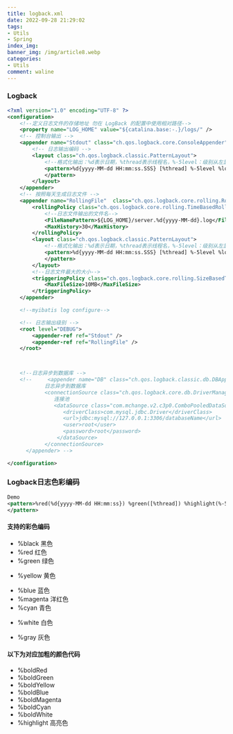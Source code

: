 ```yaml
---
title: logback.xml
date: 2022-09-28 21:29:02
tags: 
- Utils
- Spring
index_img: 
banner_img: /img/article8.webp
categories:
- Utils
comment: waline
---
```


### Logback

```xml
<?xml version="1.0" encoding="UTF-8" ?>
<configuration>
    <!--定义日志文件的存储地址 勿在 LogBack 的配置中使用相对路径-->
    <property name="LOG_HOME" value="${catalina.base:-.}/logs/" />
    <!-- 控制台输出 -->
    <appender name="Stdout" class="ch.qos.logback.core.ConsoleAppender">
        <!-- 日志输出编码 -->
        <layout class="ch.qos.logback.classic.PatternLayout">
            <!--格式化输出：%d表示日期，%thread表示线程名，%-5level：级别从左显示5个字符宽度%msg：日志消息，%n是换行符-->
            <pattern>%d{yyyy-MM-dd HH:mm:ss.SSS} [%thread] %-5level %logger{50} - %msg%n
            </pattern>
        </layout>
    </appender>
    <!-- 按照每天生成日志文件 -->
    <appender name="RollingFile"  class="ch.qos.logback.core.rolling.RollingFileAppender">
        <rollingPolicy class="ch.qos.logback.core.rolling.TimeBasedRollingPolicy">
            <!--日志文件输出的文件名-->
            <FileNamePattern>${LOG_HOME}/server.%d{yyyy-MM-dd}.log</FileNamePattern>
            <MaxHistory>30</MaxHistory>
        </rollingPolicy>
        <layout class="ch.qos.logback.classic.PatternLayout">
            <!--格式化输出：%d表示日期，%thread表示线程名，%-5level：级别从左显示5个字符宽度%msg：日志消息，%n是换行符-->
            <pattern>%d{yyyy-MM-dd HH:mm:ss.SSS} [%thread] %-5level %logger{50} - %msg%n
            </pattern>
        </layout>
        <!--日志文件最大的大小-->
        <triggeringPolicy class="ch.qos.logback.core.rolling.SizeBasedTriggeringPolicy">
            <MaxFileSize>10MB</MaxFileSize>
        </triggeringPolicy>
    </appender>

    <!--myibatis log configure-->

    <!-- 日志输出级别 -->
    <root level="DEBUG">
        <appender-ref ref="Stdout" />
        <appender-ref ref="RollingFile" />
    </root>



    <!--日志异步到数据库 -->
    <!--     <appender name="DB" class="ch.qos.logback.classic.db.DBAppender">
            日志异步到数据库
            <connectionSource class="ch.qos.logback.core.db.DriverManagerConnectionSource">
               连接池
               <dataSource class="com.mchange.v2.c3p0.ComboPooledDataSource">
                  <driverClass>com.mysql.jdbc.Driver</driverClass>
                  <url>jdbc:mysql://127.0.0.1:3306/databaseName</url>
                  <user>root</user>
                  <password>root</password>
                </dataSource>
            </connectionSource>
      </appender> -->

</configuration>
```

### Logback日志色彩编码

```xml
Demo
<pattern>%red(%d{yyyy-MM-dd HH:mm:ss}) %green([%thread]) %highlight(%-5level) %boldMagenta(%logger) - %cyan(%msg%n)
</pattern>
```

#### 支持的彩色编码

- <div color=black>%black 黑色</div>

- <div color=red>%red 红色</div>

- <div color=green>%green 绿色</div>

- %yellow 黄色

- <div color=blue>%blue 蓝色</div>

- <div color=magenta>%magenta 洋红色</div>

- <div color=cyan>%cyan 青色</div>

- %white 白色

- <div color=gray>%gray 灰色</div>

#### 以下为对应加粗的颜色代码

- %boldRed
- %boldGreen
- %boldYellow
- %boldBlue
- %boldMagenta
- %boldCyan
- %boldWhite
- %highlight 高亮色

<div>
    <script src="//cdn.jsdelivr.net/npm/@waline/client"></script>
<script src="//cdn.jsdelivr.net/npm/@waline/client"></script>  
<div id="waline"></div>
  <script>
    Waline({
      el: '#waline',
      serverURL: 'https://vercel-project-4d7haxk1c-i-xiaoxin.vercel.app',
    });
  </script>
